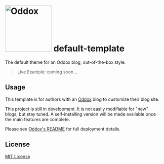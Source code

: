# <img src="https://oddox.org/assets/logo-dark.png" width="150px" alt="Oddox" /> default-template

The default theme for an Oddox blog, out-of-the-box style.

> Live Example: coming soon...

## Usage

This template is for authors with an [Oddox](https://github.com/oddoxorg/oddox) blog to customize their blog site.

This project is still in development. It is not easily modifiable for "new" blogs, but stay tuned. A self-installing version will be made available once the main features are complete.

Please see [Oddox's README](https://github.com/oddoxorg/oddox) for full deployment details.

## License

[MIT License](https://github.com/oddoxorg/default-template/blob/master/LICENSE)